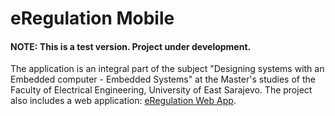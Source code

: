 # eRegulation Mobile
#### NOTE: This is a test version. Project under development. 
The application is an integral part of the subject "Designing systems with an Embedded computer - Embedded Systems" at the Master's studies of the Faculty of Electrical Engineering, University of East Sarajevo. The project also includes a web application: [eRegulation Web App](https://github.com/vascabarkapa/eregulation-web).
